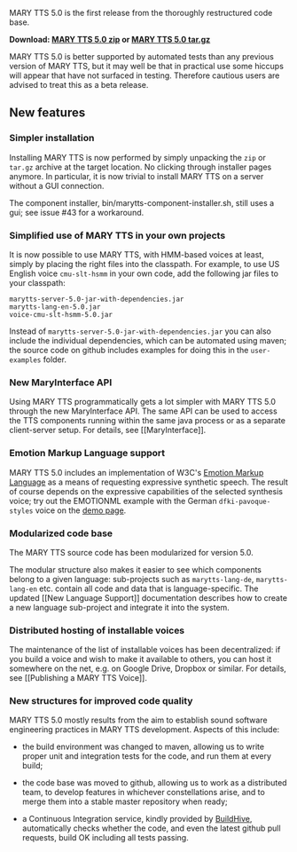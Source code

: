 MARY TTS 5.0 is the first release from the thoroughly restructured code base.

**Download: [MARY TTS 5.0 zip](https://github.com/downloads/marytts/marytts/marytts-5.0.zip) or [MARY TTS 5.0 tar.gz](https://github.com/downloads/marytts/marytts/marytts-5.0.tar.gz)**

MARY TTS 5.0 is better supported by automated tests than any previous version of MARY TTS, but it may well be that in practical use some hiccups will appear that have not surfaced in testing. Therefore cautious users are advised to treat this as a beta release.

## New features

### Simpler installation

Installing MARY TTS is now performed by simply unpacking the `zip` or `tar.gz` archive at the target location. No clicking through installer pages anymore. In particular, it is now trivial to install MARY TTS on a server without a GUI connection.

The component installer, bin/marytts-component-installer.sh, still uses a gui; see issue #43 for a workaround.

### Simplified use of MARY TTS in your own projects

It is now possible to use MARY TTS, with HMM-based voices at least, simply by placing the right files into the classpath. For example, to use US English voice `cmu-slt-hsmm` in your own code, add the following jar files to your classpath:

    marytts-server-5.0-jar-with-dependencies.jar
    marytts-lang-en-5.0.jar
    voice-cmu-slt-hsmm-5.0.jar

Instead of `marytts-server-5.0-jar-with-dependencies.jar` you can also include the individual dependencies, which can be automated using maven; the source code on github includes examples for doing this in the `user-examples` folder.

### New MaryInterface API

Using MARY TTS programmatically gets a lot simpler with MARY TTS 5.0 through the new MaryInterface API. The same API can be used to access the TTS components running within the same java process or as a separate client-server setup. For details, see [[MaryInterface]].

### Emotion Markup Language support

MARY TTS 5.0 includes an implementation of W3C's [Emotion Markup Language](http://www.w3.org/TR/emotionml/) as a means of requesting expressive synthetic speech. The result of course depends on the expressive capabilities of the selected synthesis voice; try out the EMOTIONML example with the German `dfki-pavoque-styles` voice on the [demo page](http://mary.dfki.de:59125/).

### Modularized code base

The MARY TTS source code has been modularized for version 5.0.

The modular structure also makes it easier to see which components belong to a given language: sub-projects such as `marytts-lang-de`, `marytts-lang-en` etc. contain all code and data that is language-specific. The updated [[New Language Support]] documentation describes how to create a new language sub-project and integrate it into the system.

### Distributed hosting of installable voices

The maintenance of the list of installable voices has been decentralized: if you build a voice and wish to make it available to others, you can host it somewhere on the net, e.g. on Google Drive, Dropbox or similar. For details, see [[Publishing a MARY TTS Voice]].

### New structures for improved code quality

MARY TTS 5.0 mostly results from the aim to establish sound software engineering practices in MARY TTS development. Aspects of this include:

* the build environment was changed to maven, allowing us to write proper unit and integration tests for the code, and run them at every build;

* the code base was moved to github, allowing us to work as a distributed team, to develop features in whichever constellations arise, and to merge them into a stable master repository when ready;

* a Continuous Integration service, kindly provided by [BuildHive](https://buildhive.cloudbees.com/job/marytts/job/marytts/), automatically checks whether the code, and even the latest github pull requests, build OK including all tests passing.